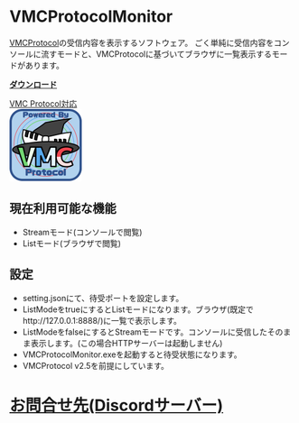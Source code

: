 # VMCProtocolMonitor
[VMCProtocol](https://sh-akira.github.io/VirtualMotionCaptureProtocol/)の受信内容を表示するソフトウェア。
ごく単純に受信内容をコンソールに流すモードと、VMCProtocolに基づいてブラウザに一覧表示するモードがあります。

**[ダウンロード](https://github.com/gpsnmeajp/VMCProtocolMonitor/releases)**

[VMC Protocol対応](https://sh-akira.github.io/VirtualMotionCaptureProtocol/)  
<img src="https://github.com/gpsnmeajp/VMCProtocolMonitor/blob/README-image/vmpc_logo_128x128.png?raw=true"></img>

## 現在利用可能な機能
- Streamモード(コンソールで閲覧)
- Listモード(ブラウザで閲覧)

## 設定
- setting.jsonにて、待受ポートを設定します。
- ListModeをtrueにするとListモードになります。ブラウザ(既定でhttp://127.0.0.1:8888/)に一覧で表示します。
- ListModeをfalseにするとStreamモードです。コンソールに受信したそのまま表示します。(この場合HTTPサーバーは起動しません)
- VMCProtocolMonitor.exeを起動すると待受状態になります。
- VMCProtocol v2.5を前提にしています。

# [お問合せ先(Discordサーバー)](https://discord.gg/nGapSR7)
